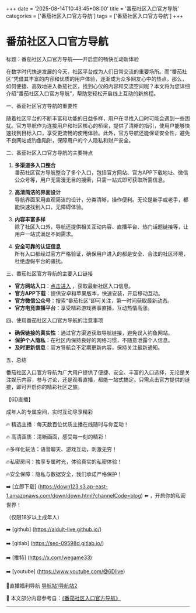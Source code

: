 +++
date = '2025-08-14T10:43:45+08:00'
title = '番茄社区入口官方导航'
categories = ['番茄社区入口官方导航']
tags = ['番茄社区入口官方导航']
+++

# 番茄社区入口官方导航

标题：番茄社区入口官方导航——开启您的畅快互动新体验

在数字时代快速发展的今天，社区平台成为人们日常交流的重要场所。而“番茄社区”凭借其丰富的内容和优质的用户体验，逐渐成为众多网友心中的热点。那么，如何便捷、高效地进入番茄社区，找到心仪的内容和交流空间呢？本文将为您详细介绍“番茄社区入口官方导航”，帮助您轻松开启线上互动的新旅程。

一、番茄社区官方导航的重要性

随着社区平台的不断丰富和功能的日益多样，用户在寻找入口时可能会遇到一些困扰。官方导航作为连接用户和社区核心的桥梁，提供了清晰的指引，使用户能够快速找到目标入口，享受更流畅的使用体验。此外，官方导航还能保证安全性，避免不良网站或钓鱼陷阱，保障用户的个人隐私和财产安全。

二、番茄社区入口官方导航的主要特点

1. **多渠道多入口整合**  
番茄社区官方导航整合了多个入口，包括官方网站、官方APP下载地址、微信公众号等，用户无需漫无目的搜索，只需一站式即可获取所需信息。

2. **高清简洁的界面设计**  
导航界面采用直观简洁的设计，分类清晰，操作便利。无论是新手或老手，都能快速找到入口，无障碍体验。

3. **内容丰富多样**  
除了社区入口外，导航还提供相关互动内容、直播平台、热门话题链接等，让用户一站式满足不同需求。

4. **安全可靠的认证信息**  
所有入口都经过官方严格验证，确保用户进入的都是安全、合法的社区环境，杜绝虚假平台的骚扰。

三、番茄社区官方导航的主要入口链接

- **官方网站入口**：[点击进入](https://example.com) ，获取最新社区入口信息。
- **官方APP下载**：提供安卓和苹果版本，快速安装，开启移动互动。
- **官方微信公众号**：搜索“番茄社区”即可关注，第一时间获取最新动态。
- **官方电竞直播平台**：享受精彩游戏赛事直播，互动热情高涨。

四、使用番茄社区入口官方导航的注意事项

- **确保链接的真实性**：通过官方渠道获取导航链接，避免误入钓鱼网站。
- **保护个人隐私**：在社区内保持良好的网络习惯，不随意泄露个人信息。
- **及时更新信息**：官方导航会不定期更新内容，保持关注最新通知。

五、总结

番茄社区入口官方导航为广大用户提供了便捷、安全、丰富的入口选择，无论是关注娱乐内容，参与讨论，还是观看直播，都能一站式搞定。只需点击官方提供的链接，即可开启你的精彩社区之旅。

【6D直播】

成年人的专属空间，实时互动尽享精彩

🔥 精选主播：每天数百位优质主播在线随时与你互动！

🔥 高清画质：清晰画面，感受每一刻的精彩！

🔥多样化玩法：语音聊天、游戏互动，刺激无穷！

🔥私密房间：独享专属时光，体验真实的私密体验！

🔥安全保障：隐私与数据安全，我们承诺严格保护！

➡️ [立即下载] (https://down123.s3.ap-east-1.amazonaws.com/down/down.html?channelCode=blog) ⬅️ ，开启你的私密世界！

（仅限18岁以上成年人）

➡️ [github] (https://aldult-live.github.io/)

➡️ [gitlab] (https://seo-09598d.gitlab.io/)

➡️ [推特] (https://x.com/wegame33)

➡️ [youtube] (https://www.youtube.com/@6Dlive)

🔞直播福利导航   [导航站1](https://webstack-86085a.gitlab.io/)[导航站2](https://onlygit123-2.github.io/)


📘 本文部分内容参考自：[《番茄社区入口官方导航》](https://webstack-hugo-11.pages.dev/)

---

